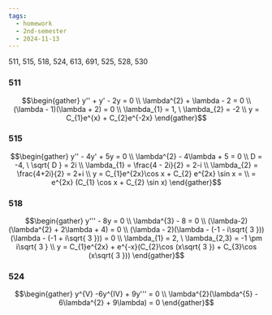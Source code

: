 ```yaml
---
tags:
  - homework
  - 2nd-semester
  - 2024-11-13
---
```


511, 515, 518, 524, 613, 691, 525, 528, 530
### 511

$$\begin{gather}
y'' + y' - 2y = 0 \\
\lambda^{2} + \lambda - 2 = 0 \\
(\lambda - 1)(\lambda + 2) = 0 \\
\lambda_{1} = 1, \ \lambda_{2} = -2 \\
y = C_{1}e^{x} + C_{2}e^{-2x}
\end{gather}$$

### 515

$$\begin{gather}
y'' - 4y' + 5y = 0 \\
\lambda^{2} - 4\lambda + 5 = 0 \\
D = -4, \ \sqrt{ D } = 2i \\
\lambda_{1} = \frac{4 - 2i}{2} = 2-i \\
\lambda_{2} = \frac{4+2i}{2} = 2+i \\
y = C_{1}e^{2x}\cos x + C_{2} e^{2x} \sin x = \\
= e^{2x} (C_{1} \cos x + C_{2} \sin x)
\end{gather}$$

### 518

$$\begin{gather}
y''' - 8y = 0 \\
\lambda^{3} - 8 = 0 \\
(\lambda-2)(\lambda^{2} + 2\lambda + 4) = 0 \\
(\lambda - 2)(\lambda - (-1 - i\sqrt{ 3 }))(\lambda - (-1 + i\sqrt{ 3 })) = 0 \\
\lambda_{1} = 2, \ \lambda_{2,3} = -1 \pm i\sqrt{ 3 } \\
y = C_{1}e^{2x} + e^{-x}(C_{2}\cos (x\sqrt{ 3 }) + C_{3}\cos (x\sqrt{ 3 }))
\end{gather}$$

### 524

$$\begin{gather}
y^{V} -6y^{IV} + 9y''' = 0 \\
\lambda^{2}(\lambda^{5} - 6\lambda^{2} + 9\lambda) = 0
\end{gather}$$